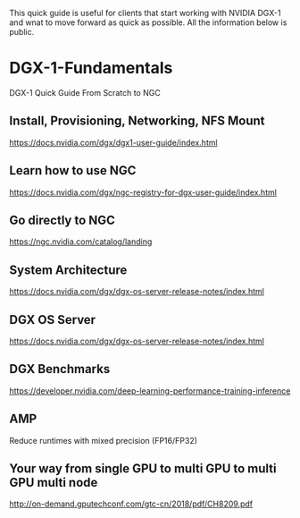 This quick guide is useful for clients that start working with NVIDIA DGX-1 and wnat to move forward as quick as possible.
All the information below is public.

# DGX-1-Fundamentals
DGX-1  Quick Guide From Scratch to NGC

## Install, Provisioning, Networking, NFS Mount  
https://docs.nvidia.com/dgx/dgx1-user-guide/index.html


## Learn how to use NGC
https://docs.nvidia.com/dgx/ngc-registry-for-dgx-user-guide/index.html

## Go directly to NGC
https://ngc.nvidia.com/catalog/landing

## System Architecture
https://docs.nvidia.com/dgx/dgx-os-server-release-notes/index.html

## DGX OS Server  
https://docs.nvidia.com/dgx/dgx-os-server-release-notes/index.html

## DGX Benchmarks
https://developer.nvidia.com/deep-learning-performance-training-inference

## AMP
Reduce runtimes with mixed precision (FP16/FP32)

## Your way from single GPU to multi GPU to multi GPU multi node
http://on-demand.gputechconf.com/gtc-cn/2018/pdf/CH8209.pdf




